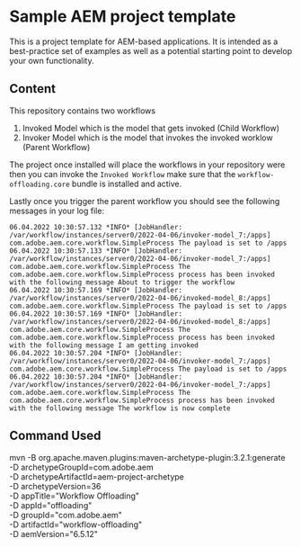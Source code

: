 # Sample AEM project template

This is a project template for AEM-based applications. It is intended as a best-practice set of examples as well as a potential starting point to develop your own functionality.

## Content

This repository contains two workflows 

1. Invoked Model which is the model that gets invoked (Child Workflow)
2. Invoker Model which is the model that invokes the invoked worklow (Parent Workflow)

The project once installed will place the workflows in your repository were then you can invoke the `Invoked Workflow` make sure that the `workflow-offloading.core` bundle is installed and active.

Lastly once you trigger the parent workflow you should see the following messages in your log file:

```
06.04.2022 10:30:57.132 *INFO* [JobHandler: /var/workflow/instances/server0/2022-04-06/invoker-model_7:/apps] com.adobe.aem.core.workflow.SimpleProcess The payload is set to /apps 
06.04.2022 10:30:57.133 *INFO* [JobHandler: /var/workflow/instances/server0/2022-04-06/invoker-model_7:/apps] com.adobe.aem.core.workflow.SimpleProcess The com.adobe.aem.core.workflow.SimpleProcess process has been invoked with the following message About to trigger the workflow 
06.04.2022 10:30:57.169 *INFO* [JobHandler: /var/workflow/instances/server0/2022-04-06/invoked-model_8:/apps] com.adobe.aem.core.workflow.SimpleProcess The payload is set to /apps 
06.04.2022 10:30:57.169 *INFO* [JobHandler: /var/workflow/instances/server0/2022-04-06/invoked-model_8:/apps] com.adobe.aem.core.workflow.SimpleProcess The com.adobe.aem.core.workflow.SimpleProcess process has been invoked with the following message I am getting invoked
06.04.2022 10:30:57.204 *INFO* [JobHandler: /var/workflow/instances/server0/2022-04-06/invoker-model_7:/apps] com.adobe.aem.core.workflow.SimpleProcess The payload is set to /apps 
06.04.2022 10:30:57.204 *INFO* [JobHandler: /var/workflow/instances/server0/2022-04-06/invoker-model_7:/apps] com.adobe.aem.core.workflow.SimpleProcess The com.adobe.aem.core.workflow.SimpleProcess process has been invoked with the following message The workflow is now complete
```

## Command Used

mvn -B org.apache.maven.plugins:maven-archetype-plugin:3.2.1:generate \
 -D archetypeGroupId=com.adobe.aem \
 -D archetypeArtifactId=aem-project-archetype \
 -D archetypeVersion=36\
 -D appTitle="Workflow Offloading" \
 -D appId="offloading" \
 -D groupId="com.adobe.aem" \
 -D artifactId="workflow-offloading" \
 -D aemVersion="6.5.12"